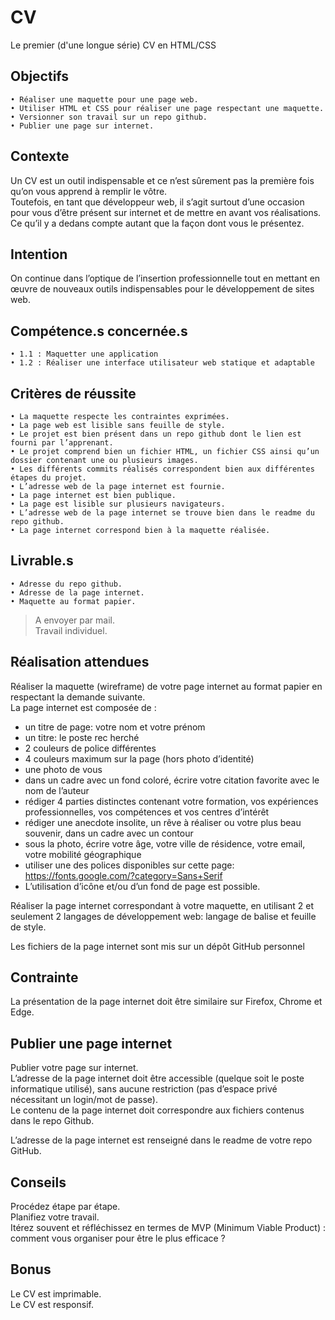 # CV
Le premier (d'une longue série) CV en HTML/CSS

## Objectifs
    • Réaliser une maquette pour une page web.
    • Utiliser HTML et CSS pour réaliser une page respectant une maquette.
    • Versionner son travail sur un repo github.
    • Publier une page sur internet.

## Contexte
Un CV est un outil indispensable et ce n’est sûrement pas la première fois qu’on vous apprend à remplir le vôtre.   
Toutefois, en tant que développeur web, il s’agit surtout d’une occasion pour vous d’être présent sur internet et de mettre en avant vos réalisations. Ce qu’il y a dedans compte autant que la façon dont vous le présentez.  

## Intention
On continue dans l’optique de l’insertion professionnelle tout en mettant en œuvre de nouveaux outils indispensables pour le développement de sites web.

## Compétence.s concernée.s
    • 1.1 : Maquetter une application
    • 1.2 : Réaliser une interface utilisateur web statique et adaptable

## Critères de réussite
    • La maquette respecte les contraintes exprimées.
    • La page web est lisible sans feuille de style.
    • Le projet est bien présent dans un repo github dont le lien est fourni par l’apprenant. 
    • Le projet comprend bien un fichier HTML, un fichier CSS ainsi qu’un dossier contenant une ou plusieurs images.
    • Les différents commits réalisés correspondent bien aux différentes étapes du projet. 
    • L’adresse web de la page internet est fournie. 
    • La page internet est bien publique.
    • La page est lisible sur plusieurs navigateurs. 
    • L’adresse web de la page internet se trouve bien dans le readme du repo github.
    • La page internet correspond bien à la maquette réalisée.

## Livrable.s
    • Adresse du repo github.
    • Adresse de la page internet.
    • Maquette au format papier.

> A envoyer par mail.   
> Travail individuel.

## Réalisation attendues
Réaliser   la   maquette   (wireframe)   de   votre   page   internet   au   format   papier   en   respectant la  demande suivante.   
La page internet est composée de : 
* un titre de page: votre nom et votre prénom 
* un titre: le poste rec herché  
* 2 couleurs de police différentes 
* 4 couleurs maximum sur la page (hors photo d’identité) 
* une photo de vous 
* dans   un   cadre   avec   un   fond   coloré,   écrire   votre   citation   favorite   avec   le   nom   de  l’auteur 
* rédiger 4   parties   distinctes   contenant   votre   formation,   vos   expériences professionnelles, vos compétences et vos centres d’intérêt 
* rédiger   une   anecdote   insolite,   un   rêve   à   réaliser   ou   votre   plus   beau   souvenir,   dans  un cadre avec un contour 
* sous   la   photo,   écrire   votre   âge,   votre   ville   de   résidence,   votre   email,   votre   mobilité géographique 
* utiliser une des polices disponibles sur cette page:  
https://fonts.google.com/?category=Sans+Serif 
* L’utilisation d’icône et/ou d’un fond de page est possible. 
  
Réaliser   la   page   internet   correspondant   à   votre   maquette,   en   utilisant   2   et   seulement   2  langages  de  développement  web:  langage  de  balise  et  feuille  de  style.    

Les  fichiers  de  la  page  internet  sont  mis  sur  un  dépôt  GitHub  personnel    

## Contrainte 
La   présentation   de   la   page   internet   doit   être   similaire   sur Firefox, Chrome et Edge.
 
## Publier  une  page  internet 
Publier  votre  page  sur  internet.  
L’adresse   de   la   page   internet   doit   être   accessible   (quelque   soit   le   poste   informatique  utilisé),  sans  aucune  restriction  (pas  d’espace  privé  nécessitant  un  login/mot  de  passe).   
Le  contenu  de  la  page  internet  doit  correspondre  aux  fichiers  contenus dans le repo Github.  
  
L’adresse  de  la  page  internet  est  renseigné  dans  le  readme  de  votre  repo  GitHub.   

## Conseils
Procédez étape par étape.   
Planifiez votre travail.  
Itérez souvent et réfléchissez en termes de MVP (Minimum Viable Product) : comment vous organiser pour être le plus efficace ?  

## Bonus
Le CV est imprimable.  
Le CV est responsif.  
